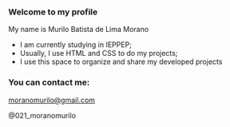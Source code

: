 ### Welcome to my profile

My name is Murilo Batista de Lima Morano

- I am currently studying in IEPPEP;
- Usually, I use HTML and CSS to do my projects;
- I use this space to organize and share my developed projects

### You can contact me:

moranomurilo@gmail.com

@021_moranomurilo
